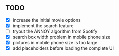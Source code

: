 ## TODO

- [x] increase the initial movie options
- [x] implement the search feature
- [ ] tryout the ANNOY algorithm from Spotify
- [x] search box width problem in mobile phone size
- [x] pictures in mobile phone size is too large
- [x] add placeholders before loading the complete UI
